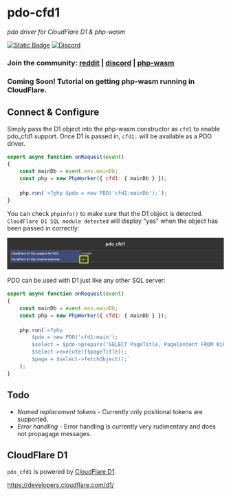 # pdo-cfd1

*pdo driver for CloudFlare D1 & php-wasm*

[![Static Badge](https://img.shields.io/badge/reddit-always%20online-336699?style=for-the-badge&logo=reddit)](https://www.reddit.com/r/phpwasm/) [![Discord](https://img.shields.io/discord/1199824765666463835?style=for-the-badge&logo=discord&link=https%3A%2F%2Fdiscord.gg%2Fj8VZzju7gJ)](https://discord.gg/j8VZzju7gJ)

### Join the community: [reddit](https://www.reddit.com/r/phpwasm/) | [discord](https://discord.gg/j8VZzju7gJ) | [php-wasm](https://github.com/seanmorris/php-wasm)

### Coming Soon! Tutorial on getting php-wasm running in CloudFlare.

## Connect & Configure

Simply pass the D1 object into the php-wasm constructor as `cfd1` to enable pdo_cfd1 support. Once D1 is passed in, `cfd1:` will be available as a PDO driver.

```javascript
export async function onRequest(event)
{
	const mainDb = event.env.mainDb;
	const php = new PhpWorker({ cfd1: { mainDb } });
	
	php.run(`<?php $pdo = new PDO('cfd1:mainDb');`);
}
```

You can check `phpinfo()` to make sure that the D1 object is detected. `CloudFlare D1 SQL module detected` will display "yes" when the object has been passed in correctly:

![](https://raw.githubusercontent.com/seanmorris/pdo-cfd1/refs/heads/master/phpinfo.png)

PDO can be used with D1 just like any other SQL server:

```javascript
export async function onRequest(event)
{
	const mainDb = event.env.mainDb;
	const php = new PhpWorker({ cfd1: { mainDb } });
	
	php.run(`<?php
		$pdo = new PDO('cfd1:main');
		$select = $pdo->prepare('SELECT PageTitle, PageContent FROM WikiPages WHERE PageTitle = ?');
		$select->execute([$pageTitle]);
		$page = $select->fetchObject();`
	);
}
```

## Todo

* *Named replacement tokens* - Currently only positional tokens are supported.
* *Error handling* - Error handling is currently very rudimentary and does not propagage messages.

## CloudFlare D1

`pdo_cfd1` is powered by [CloudFlare D1](https://developers.cloudflare.com/d1/).

https://developers.cloudflare.com/d1/
